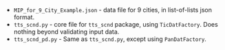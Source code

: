 * `MIP_for_9_City_Example.json` - data file for 9 cities, in list-of-lists json format.
* `tts_scnd.py` - core file for `tts_scnd` package, using `TicDatFactory`. Does nothing
beyond validating input data.
* `tts_scnd_pd.py` - Same as `tts_scnd.py`, except using `PanDatFactory`.
